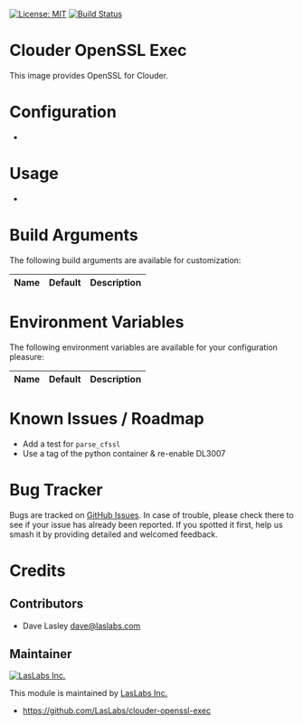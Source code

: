 [![License: MIT](https://img.shields.io/badge/licence-MIT-blue.svg)](https://opensource.org/licenses/MIT)
[![Build Status](https://travis-ci.org/LasLabs/clouder-openssl-exec.svg?branch=master)](https://travis-ci.org/LasLabs/clouder-openssl-exec)

Clouder OpenSSL Exec
====================

This image provides OpenSSL for Clouder.

Configuration
=============

*

Usage
=====

* 

Build Arguments
===============

The following build arguments are available for customization:


| Name | Default | Description |
|------|---------|-------------|


Environment Variables
=====================

The following environment variables are available for your configuration
pleasure:

| Name | Default | Description |
|------|---------|-------------|


Known Issues / Roadmap
======================

* Add a test for `parse_cfssl`
* Use a tag of the python container & re-enable DL3007

Bug Tracker
===========

Bugs are tracked on [GitHub Issues](https://github.com/LasLabs/clouder-openssl-exec/issues).
In case of trouble, please check there to see if your issue has already been reported.
If you spotted it first, help us smash it by providing detailed and welcomed feedback.

Credits
=======

Contributors
------------

* Dave Lasley <dave@laslabs.com>

Maintainer
----------

[![LasLabs Inc.](https://laslabs.com/logo.png)](https://laslabs.com)

This module is maintained by [LasLabs Inc.](https://laslabs.com)

* https://github.com/LasLabs/clouder-openssl-exec

